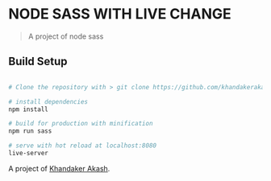 # NODE SASS WITH LIVE CHANGE

> A project of node sass

## Build Setup

``` bash

# Clone the repository with > git clone https://github.com/khandakerakash/portfolio-webstie-akash.git

# install dependencies
npm install

# build for production with minification
npm run sass

# serve with hot reload at localhost:8080
live-server
```

A project of [Khandaker Akash](http://khandakerakash.xyz/).
